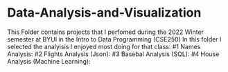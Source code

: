 # Data-Analysis-and-Visualization
This Folder contains projects that I perfomed during the 2022 Winter semester at BYUI in the Intro to Data Programming (CSE250) 
In this folder I selected the analyisis I enjoyed most doing for that class.
#1 Names Analysis:
#2 Flights Analysis (Json):
#3 Basebal Analysis (SQL):
#4 House Analysis (Machine Learning):
